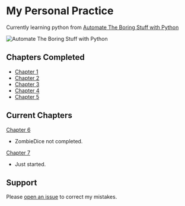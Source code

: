 # My Personal Practice

Currently learning python from [Automate The Boring Stuff with Python](https://automatetheboringstuff.com)

![Automate The Boring Stuff with Python](https://automatetheboringstuff.com/images/automate2_small_cover.png)


## Chapters Completed

- [Chapter 1](https://automatetheboringstuff.com/2e/chapter1/)
- [Chapter 2](https://automatetheboringstuff.com/2e/chapter2/)
- [Chapter 3](https://automatetheboringstuff.com/2e/chapter3/)
- [Chapter 4](https://automatetheboringstuff.com/2e/chapter4/)
- [Chapter 5](https://automatetheboringstuff.com/2e/chapter5/)

## Current Chapters

[Chapter 6](https://automatetheboringstuff.com/2e/chapter6/)
- ZombieDice not completed.

[Chapter 7](https://automatetheboringstuff.com/2e/chapter7/)
- Just started.


## Support

Please [open an issue](https://github.com/fraction/readme-boilerplate/issues/new) to correct my mistakes.